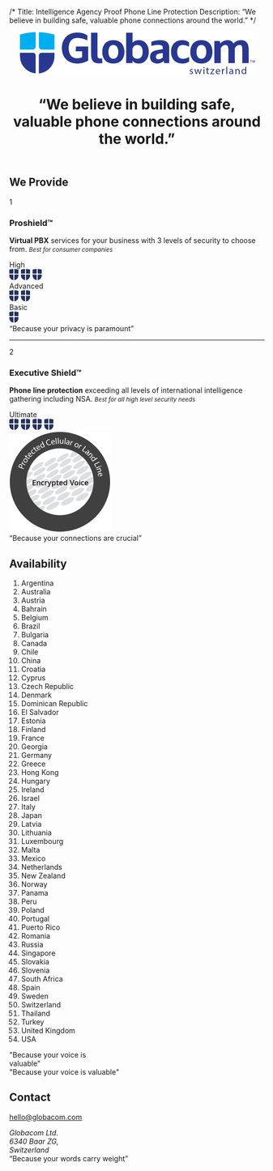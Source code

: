 /*
Title: Intelligence Agency Proof Phone Line Protection
Description: “We believe in building safe, valuable phone connections around the world.”
*/

<header class="text-center" id="header">
	<div class="container">
		<img src="themes/bootstrap/img/logo.png" alt="Globacom" width="465" height="85" class="img-responsive hidden-xs logo">
		<div class="tagline">
			<div class="row">
				<div class="col-md-12 col-lg-8 col-lg-offset-2">
					<h1>“We believe in building safe, valuable phone connections around the world.”</h1>
				</div>
			</div>
		</div>
	</div>
</header>

<section class="one" id="we-provide">
	<div class="container">
		<h2>We Provide <span class="divider">&nbsp;</span></h2>
		<div class="row consumer">
			<div class="col-sm-2 col-md-2 big-number">
				1
			</div>
			<div class="col-sm-10 col-md-4">
				<h3>Proshield<span class="tm">&trade;</span></h3>
				<p class="lead"><strong>Virtual PBX</strong> services for your business with 3 levels of security to choose from. <span><small><em>Best for consumer companies</em></small></span></p>
			</div>
			<div class="col-sm-12 col-md-3 levels levels-consumer">
				<div class="level">
					<span>High</span>
					<div class="rating pull-right">
						<img src="themes/bootstrap/img/shield-blue.png" width="19" height="22" alt="Shield">
						<img src="themes/bootstrap/img/shield-blue.png" width="19" height="22" alt="Shield">
						<img src="themes/bootstrap/img/shield-blue.png" width="19" height="22" alt="Shield">
					</div>
				</div>
				<div class="level">
					<span>Advanced</span>
					<div class="rating pull-right">
						<img src="themes/bootstrap/img/shield-blue.png" width="19" height="22" alt="Shield">
						<img src="themes/bootstrap/img/shield-blue.png" width="19" height="22" alt="Shield">
					</div>
				</div>
				<div class="level">
					<span>Basic</span>
					<div class="rating pull-right">
						<img src="themes/bootstrap/img/shield-blue.png" width="19" height="22" alt="Shield">
					</div>
				</div>
			</div>
			<div class="col-sm-12 col-md-3 text-center belief">
				“Because your privacy is paramount”
			</div>
		</div>
		<hr>
		<div class="row executive">
			<div class="col-sm-2 col-md-2 big-number">
				2
			</div>
			<div class="col-sm-10 col-md-4">
				<h3>Executive Shield<span class="tm">&trade;</span></h3>
				<p class="lead"><strong>Phone line protection</strong> exceeding all levels of international intelligence gathering including NSA. <span><small><em>Best for all high level security needs</em></small></span></p>
			</div>
			<div class="col-sm-12 col-md-3 levels levels-executive">
				<div class="level">
					<span>Ultimate</span>
					<div class="rating pull-right">
						<img src="themes/bootstrap/img/shield-blue.png" width="19" height="22" alt="Shield">
						<img src="themes/bootstrap/img/shield-blue.png" width="19" height="22" alt="Shield">
						<img src="themes/bootstrap/img/shield-blue.png" width="19" height="22" alt="Shield">
						<img src="themes/bootstrap/img/shield-blue.png" width="19" height="22" alt="Shield">
					</div>
				</div>
				<div class="level">
					<img src="themes/bootstrap/img/phone-line2.png" alt="" width="201" height="199" class="img-responsive center-block">
				</div>
			</div>
			<div class="col-sm-12 col-md-3 text-center belief">
				“Because your connections are crucial”
			</div>
		</div>
	</div>
</section>

<section class="two" id="availability">
	<div class="container">
		<h2>Availability <span class="divider">&nbsp;</span></h2>
		<div class="row">
			<div class="col-md-8 col-md-offset-1">
				<ol class="list-unstyled countries">
					<li>Argentina</li>
					<li>Australia</li>
					<li>Austria</li>
					<li>Bahrain</li>
					<li>Belgium</li>
					<li>Brazil</li>
					<li>Bulgaria</li>
					<li>Canada</li>
					<li>Chile</li>
					<li>China</li>
					<li>Croatia</li>
					<li>Cyprus</li>
					<li>Czech Republic</li>
					<li>Denmark</li>
					<li>Dominican Republic</li>
					<li>El Salvador</li>
					<li>Estonia</li>
					<li>Finland</li>
					<li>France</li>
					<li>Georgia</li>
					<li>Germany</li>
					<li>Greece</li>
					<li>Hong Kong</li>
					<li>Hungary</li>
					<li>Ireland</li>
					<li>Israel</li>
					<li>Italy</li>
					<li>Japan</li>
					<li>Latvia</li>
					<li>Lithuania</li>
					<li>Luxembourg</li>
					<li>Malta</li>
					<li>Mexico</li>
					<li>Netherlands</li>
					<li>New Zealand</li>
					<li>Norway</li>
					<li>Panama</li>
					<li>Peru</li>
					<li>Poland</li>
					<li>Portugal</li>
					<li>Puerto Rico</li>
					<li>Romania</li>
					<li>Russia</li>
					<li>Singapore</li>
					<li>Slovakia</li>
					<li>Slovenia</li>
					<li>South Africa</li>
					<li>Spain</li>
					<li>Sweden</li>
					<li>Switzerland</li>
					<li>Thailand</li>
					<li>Turkey</li>
					<li>United Kingdom</li>
					<li>USA</li>
				</ol>
			</div>
			<div class="col-md-3 visible-md visible-lg text-center belief">
				"Because your voice is <br>valuable"
			</div>
			<div class="col-md-3 visible-sm visible-xs text-center belief">
				"Because your voice is valuable"
			</div>
		</div>
	</div>
</section>

<footer id="contact">
	<div class="container">
		<h2>Contact <span class="divider">&nbsp;</span></h2>
		<div class="row">
			<div class="col-sm-12 col-md-7 col-md-offset-2 contact-details">
				<p class="lead"><a href="mailto:hello@globacom.com">hello@globacom.com</a></p>
				<address>
					Globacom Ltd. <br>
					6340 Baar ZG, <br>
					Switzerland
				</address>
				<div class="social-media">
					<a href="http://www.facebook.com/globacom"><i class="fa fa-facebook"></i></a>
					<a href="http://www.twitter.com/globacom"><i class="fa fa-twitter"></i></a>
					<a href="http://www.instagram.com/globacom"><i class="fa fa-instagram"></i></a>
				</div>
			</div>
			<div class="col-sm-12 col-md-3 text-center belief">
				“Because your words carry weight”
			</div>
		</div>
	</div>
</footer>
